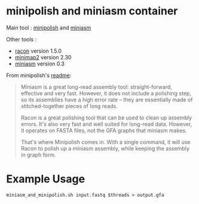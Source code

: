# minipolish and miniasm container

Main tool : [minipolish](https://github.com/rrwick/Minipolish) and [miniasm](https://github.com/lh3/miniasm)

Other tools :
- [racon](https://github.com/isovic/racon)  version 1.5.0
- [minimap2](https://github.com/lh3/minimap2) version 2.30
- [miniasm](https://github.com/lh3/miniasm) version 0.3

From minipolish's [readme](https://github.com/rrwick/Minipolish):

> Miniasm is a great long-read assembly tool: straight-forward, effective and very fast. However, it does not include a polishing step, so its assemblies have a high error rate – they are essentially made of stitched-together pieces of long reads.
>
> Racon is a great polishing tool that can be used to clean up assembly errors. It's also very fast and well suited for long-read data. However, it operates on FASTA files, not the GFA graphs that miniasm makes.
>
> That's where Minipolish comes in. With a single command, it will use Racon to polish up a miniasm assembly, while keeping the assembly in graph form.

# Example Usage

```
miniasm_and_minipolish.sh input.fastq $threads > output.gfa
```
